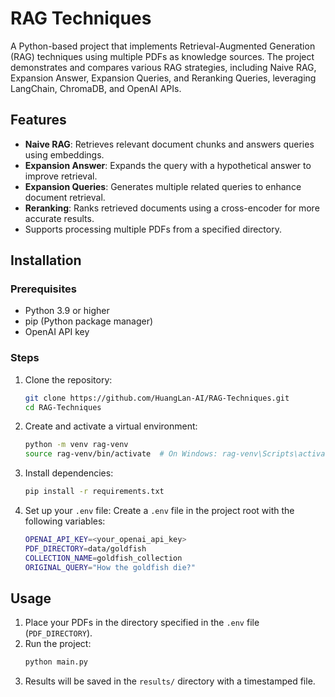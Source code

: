 # RAG Techniques
A Python-based project that implements Retrieval-Augmented Generation (RAG) techniques using multiple PDFs as knowledge sources. The project demonstrates and compares various RAG strategies, including Naive RAG, Expansion Answer, Expansion Queries, and Reranking Queries, leveraging LangChain, ChromaDB, and OpenAI APIs.

## Features
- **Naive RAG**: Retrieves relevant document chunks and answers queries using embeddings.
- **Expansion Answer**: Expands the query with a hypothetical answer to improve retrieval.
- **Expansion Queries**: Generates multiple related queries to enhance document retrieval.
- **Reranking**: Ranks retrieved documents using a cross-encoder for more accurate results.
- Supports processing multiple PDFs from a specified directory.

## Installation
### Prerequisites
- Python 3.9 or higher
- pip (Python package manager)
- OpenAI API key

### Steps
1. Clone the repository:
    ```bash
    git clone https://github.com/HuangLan-AI/RAG-Techniques.git
    cd RAG-Techniques
    ```

2. Create and activate a virtual environment:
    ```bash
    python -m venv rag-venv
    source rag-venv/bin/activate  # On Windows: rag-venv\Scripts\activate
    ```

3. Install dependencies:
    ```bash
    pip install -r requirements.txt
    ```

4. Set up your `.env` file: 
    Create a `.env` file in the project root with the following variables:
    ```bash
    OPENAI_API_KEY=<your_openai_api_key>
    PDF_DIRECTORY=data/goldfish
    COLLECTION_NAME=goldfish_collection
    ORIGINAL_QUERY="How the goldfish die?"
    ```

## Usage
1. Place your PDFs in the directory specified in the `.env` file (`PDF_DIRECTORY`).
2. Run the project:
    ```bash
    python main.py
    ```
3. Results will be saved in the `results/` directory with a timestamped file.


